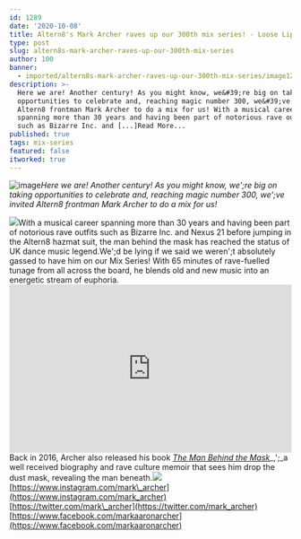 ```yaml
---
id: 1289
date: '2020-10-08'
title: Altern8's Mark Archer raves up our 300th mix series! - Loose Lips
type: post
slug: altern8s-mark-archer-raves-up-our-300th-mix-series
author: 100
banner:
  - imported/altern8s-mark-archer-raves-up-our-300th-mix-series/image1289.jpeg
description: >-
  Here we are! Another century! As you might know, we&#39;re big on taking
  opportunities to celebrate and, reaching magic number 300, we&#39;ve invited
  Altern8 frontman Mark Archer to do a mix for us! With a musical career
  spanning more than 30 years and having been part of notorious rave outfits
  such as Bizarre Inc. and [...]Read More...
published: true
tags: mix-series
featured: false
itworked: true
---
```

![image](../imported/altern8s-mark-archer-raves-up-our-300th-mix-series/image1289.jpeg)_Here we are! Another century! As you might know, we';re big on taking opportunities to celebrate and, reaching magic number 300, we';ve invited Altern8 frontman Mark Archer to do a mix for us!_

![](/wp-content/uploads/live/img/wysiwyg/5f7db4caaa6ce.jpg)With a musical career spanning more than 30 years and having been part of notorious rave outfits such as Bizarre Inc. and Nexus 21 before jumping in the Altern8 hazmat suit, the man behind the mask has reached the status of UK dance music legend.We';d be lying if we said we weren';t absolutely gassed to have him on our Mix Series! With 65 minutes of rave-fuelled tunage from all across the board, he blends old and new music into an energetic stream of euphoria.<iframe width='100%' height='300' scrolling='no' frameborder='no' allow='autoplay' src='https://w.soundcloud.com/player/?url=https%3A//api.soundcloud.com/tracks/907072420&color=%23ff5500&auto_play=false&hide_related=false&show_comments=true&show_user=true&show_reposts=false&show_teaser=true'></iframe>Back in 2016, Archer also released his book [_The Man Behind the Mask_](https://www.amazon.com/Mark-Archer-Behind-Mask-2016/dp/0993473210)_,';_a well received biography and rave culture memoir that sees him drop the dust mask, revealing the man beneath.![](/wp-content/uploads/live/img/wysiwyg/5f7f00274174e.jpg)[https://www.instagram.com/mark\_archer](https://www.instagram.com/mark_archer)  
[https://twitter.com/mark\_archer](https://twitter.com/mark_archer)  
[https://www.facebook.com/markaaronarcher](https://www.facebook.com/markaaronarcher)